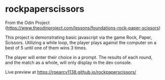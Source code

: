 # rockpaperscissors

From the Odin Project (https://www.theodinproject.com/lessons/foundations-rock-paper-scissors)

This project is demonstrating basic javascript via the game Rock, Paper, Scissors. Utilizing a while loop, the player plays against the computer on a best of 5 until one of them wins 3 times.

The player will enter their choice in a prompt. The results of each round, and the match as a whole, will only display in the dev console.

Live preview at https://rpearcy1138.github.io/rockpaperscissors/